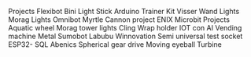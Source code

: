 Projects
Flexibot
Bini Light Stick
Arduino Trainer Kit
Visser
Wand Lights
Morag Lights
Omnibot
Myrtle Cannon project
ENIX
Microbit Projects
Aquatic wheel
Morag tower lights
Cling Wrap holder
IOT con AI Vending machine
Metal Sumobot
Labubu
Winnovation Semi universal test socket
ESP32- SQL
Abenics Spherical gear drive
Moving eyeball
Turbine
